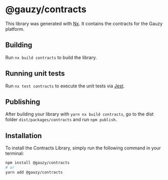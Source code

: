 # @gauzy/contracts

This library was generated with [Nx](https://nx.dev). It contains the contracts for the Gauzy platform.

## Building

Run `nx build contracts` to build the library.

## Running unit tests

Run `nx test contracts` to execute the unit tests via [Jest](https://jestjs.io).

## Publishing

After building your library with `yarn nx build contracts`, go to the dist folder `dist/packages/contracts` and run `npm publish`.

## Installation

To install the Contracts Library, simply run the following command in your terminal:

```bash
npm install @gauzy/contracts
# or
yarn add @gauzy/contracts
```
